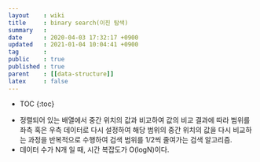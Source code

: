 ```yaml
---
layout    : wiki
title     : binary search(이진 탐색)
summary   : 
date      : 2020-04-03 17:32:17 +0900
updated   : 2021-01-04 10:04:41 +0900
tag       : 
public    : true
published : true
parent    : [[data-structure]]
latex     : false
---
```

* TOC
{:toc}

- 정렬되어 있는 배열에서 중간 위치의 값과 비교하여 값의 비교 결과에 따라 범위를 좌측 혹은 우측 데이터로 다시 설정하여 해당 범위의 중간 위치의 값을 다시 비교하는 과정을 반복적으로 수행하여 검색 범위를 1/2씩 줄여가는 검색 알고리즘.  
- 데이터 수가 N개 일 때, 시간 복잡도가 O(logN)이다.  



